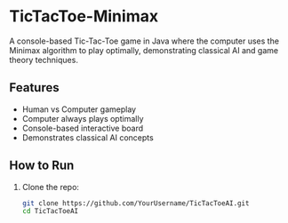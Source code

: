 # TicTacToe-Minimax
A console-based Tic-Tac-Toe game in Java where the computer uses the Minimax algorithm to play optimally, demonstrating classical AI and game theory techniques.

## Features
- Human vs Computer gameplay
- Computer always plays optimally
- Console-based interactive board
- Demonstrates classical AI concepts

## How to Run
1. Clone the repo:
   ```bash
   git clone https://github.com/YourUsername/TicTacToeAI.git
   cd TicTacToeAI
